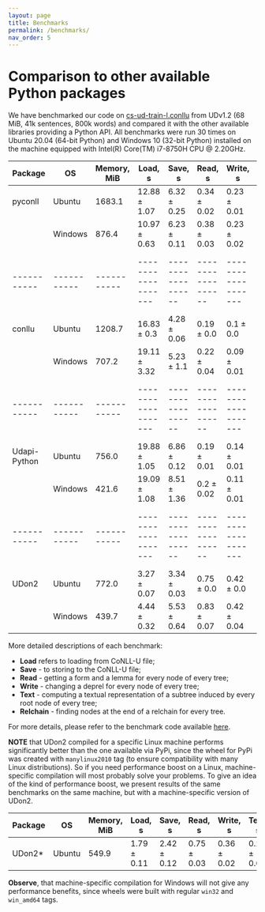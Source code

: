```yaml
---
layout: page
title: Benchmarks
permalink: /benchmarks/
nav_order: 5
---
```


# Comparison to other available Python packages
We have benchmarked our code on [cs-ud-train-l.conllu](https://github.com/UniversalDependencies/UD_Czech-PDT/raw/r1.2/cs-ud-train-l.conllu) from UDv1.2 (68 MiB, 41k sentences, 800k words) and compared it with the other available libraries providing a Python API. All benchmarks were run 30 times on Ubuntu 20.04 (64-bit Python) and Windows 10 (32-bit Python) installed on the machine equipped with Intel(R) Core(TM) i7-8750H CPU @ 2.20GHz. 

| Package     | OS          | Memory, MiB | Load, s             | Save, s            | Read, s            | Write, s            | Text, s            | Relchain, s        |
| ----------- | ----------- | ----------- | ------------------- | ------------------ | ------------------ | ------------------- | ------------------ | ------------------ |
| pyconll     | Ubuntu      | 1683.1      | 12.88 &plusmn; 1.07 | 6.32 &plusmn; 0.25 | 0.34 &plusmn; 0.02 | 0.23 &plusmn; 0.01  | NA                 | 0.47 &plusmn; 0.02 |
|             | Windows     | 876.4       | 10.97 &plusmn; 0.63 | 6.23 &plusmn; 0.11 | 0.38 &plusmn; 0.03 | 0.23 &plusmn; 0.02  | NA                 | 0.54 &plusmn; 0.04 |
| ----------- | ----------- | ----------- | ------------------- | ------------------ | ------------------ | ------------------- | ------------------ | ------------------ |
| conllu      | Ubuntu      | 1208.7      | 16.83 &plusmn; 0.3  | 4.28 &plusmn; 0.06 | 0.19 &plusmn; 0.0  | 0.1 &plusmn; 0.0    | NA                 | 0.25 &plusmn; 0.02 |
|             | Windows     | 707.2       | 19.11 &plusmn; 3.32 | 5.23 &plusmn; 1.1  | 0.22 &plusmn; 0.04 | 0.09 &plusmn; 0.01  | NA                 | 0.3 &plusmn; 0.06  |
| ----------- | ----------- | ----------- | ------------------- | ------------------ | ------------------ | ------------------- | ------------------ | ------------------ |
| Udapi-Python| Ubuntu      | 756.0       | 19.88 &plusmn; 1.05 | 6.86 &plusmn; 0.12 | 0.19 &plusmn; 0.01 | 0.14 &plusmn; 0.01  | 0.94 &plusmn; 0.03 | 0.16 &plusmn; 0.01 |
|             | Windows     | 421.6       | 19.09 &plusmn; 1.08 | 8.51 &plusmn; 1.36 | 0.2 &plusmn; 0.02  | 0.11 &plusmn; 0.01  | 1.01 &plusmn; 0.1  | 0.15 &plusmn; 0.01 |
| ----------- | ----------- | ----------- | ------------------- | ------------------ | ------------------ | ------------------- | ------------------ | ------------------ |
| UDon2       | Ubuntu      | 772.0       | 3.27 &plusmn; 0.07  | 3.34 &plusmn; 0.03 | 0.75 &plusmn; 0.0  | 0.42 &plusmn; 0.0   | 0.24 &plusmn; 0.0  | 0.14 &plusmn; 0.0  |
|             | Windows     | 439.7       | 4.44 &plusmn; 0.32  | 5.53 &plusmn; 0.64 | 0.83 &plusmn; 0.07 | 0.42 &plusmn; 0.04  | 0.41 &plusmn; 0.34 | 0.15 &plusmn; 0.01 |


More detailed descriptions of each benchmark:
- **Load** refers to loading from CoNLL-U file;
- **Save** - to storing to the CoNLL-U file;
- **Read** - getting a form and a lemma for every node of every tree;
- **Write** - changing a deprel for every node of every tree;
- **Text** - computing a textual representation of a subtree induced by every root node of every tree;
- **Relchain** - finding nodes at the end of a relchain for every tree.

For more details, please refer to the benchmark code available [here](https://github.com/udon2/udon2/tree/master/benchmarks).

**NOTE** that UDon2 compiled for a specific Linux machine performs significantly better than the one available via PyPi, since the wheel for PyPi was created with `manylinux2010` tag (to ensure compatibility with many Linux distributions). So if you need performance boost on a Linux, machine-specific compilation will most probably solve your problems. To give an idea of the kind of performance boost, we present results of the same benchmarks on the same machine, but with a machine-specific version of UDon2.

| Package     | OS          | Memory, MiB | Load, s             | Save, s            | Read, s            | Write, s            | Text, s            | Relchain, s        |
| ----------- | ----------- | ----------- | ------------------- | ------------------ | ------------------ | ------------------- | ------------------ | ------------------ |
| UDon2*       | Ubuntu      | 549.9       | 1.79 &plusmn; 0.11  | 2.42 &plusmn; 0.12 | 0.75 &plusmn; 0.03  | 0.36 &plusmn; 0.02   | 0.2 &plusmn; 0.01  | 0.1 &plusmn; 0.0  |

**Observe**, that machine-specific compilation for Windows will not give any performance benefits, since wheels were built with regular `win32` and `win_amd64` tags.
